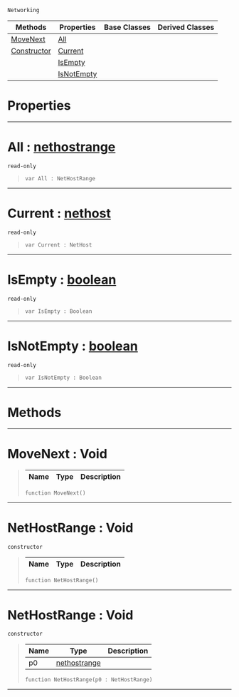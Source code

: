  `Networking`

|Methods|Properties|Base Classes|Derived Classes|
|---|---|---|---|
|[ MoveNext](https://github.com/zeroengineteam/ZeroDocs/blob/master/code_reference/class_reference/nethostrange.markdown#movenext-void)|[ All](https://github.com/zeroengineteam/ZeroDocs/blob/master/code_reference/class_reference/nethostrange.markdown#all-zero-engine-document)| | |
|[ Constructor](https://github.com/zeroengineteam/ZeroDocs/blob/master/code_reference/class_reference/nethostrange.markdown#nethostrange-void)|[ Current](https://github.com/zeroengineteam/ZeroDocs/blob/master/code_reference/class_reference/nethostrange.markdown#current-zero-engine-docu)| | |
| |[ IsEmpty](https://github.com/zeroengineteam/ZeroDocs/blob/master/code_reference/class_reference/nethostrange.markdown#isempty-zero-engine-docu)| | |
| |[ IsNotEmpty](https://github.com/zeroengineteam/ZeroDocs/blob/master/code_reference/class_reference/nethostrange.markdown#isnotempty-zero-engine-d)| | |


 #  Properties


---  
 #  All : [nethostrange](https://github.com/zeroengineteam/ZeroDocs/blob/master/code_reference/class_reference/nethostrange.markdown)

 `read-only`

> 
> ``` lang=cpp, name=Zilch
> var All : NetHostRange


---  
 #  Current : [nethost](https://github.com/zeroengineteam/ZeroDocs/blob/master/code_reference/class_reference/nethost.markdown)

 `read-only`

> 
> ``` lang=cpp, name=Zilch
> var Current : NetHost


---  
 #  IsEmpty : [boolean](https://github.com/zeroengineteam/ZeroDocs/blob/master/code_reference/zilch_base_types/boolean.markdown)

 `read-only`

> 
> ``` lang=cpp, name=Zilch
> var IsEmpty : Boolean


---  
 #  IsNotEmpty : [boolean](https://github.com/zeroengineteam/ZeroDocs/blob/master/code_reference/zilch_base_types/boolean.markdown)

 `read-only`

> 
> ``` lang=cpp, name=Zilch
> var IsNotEmpty : Boolean


---  
 #  Methods


---  
 #  MoveNext : Void

> 
> |Name|Type|Description|
> |---|---|---|
> ``` lang=cpp, name=Zilch
> function MoveNext()
> ``` 


---  
 #  NetHostRange : Void

 `constructor`

> 
> |Name|Type|Description|
> |---|---|---|
> ``` lang=cpp, name=Zilch
> function NetHostRange()
> ``` 


---  
 #  NetHostRange : Void

 `constructor`

> 
> |Name|Type|Description|
> |---|---|---|
> |p0|[nethostrange](https://github.com/zeroengineteam/ZeroDocs/blob/master/code_reference/class_reference/nethostrange.markdown)| |
> ``` lang=cpp, name=Zilch
> function NetHostRange(p0 : NetHostRange)
> ``` 


---  
 

 
